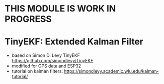 # THIS MODULE IS WORK IN PROGRESS

# TinyEKF: Extended Kalman Filter 
* based on Simon D. Levy TinyEKF https://github.com/simondlevy/TinyEKF
* modified for GPS data and ESP32
* tutorial on kalman filters: https://simondlevy.academic.wlu.edu/kalman-tutorial/